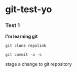 # git-test-yo

### Test 1

**I'm learning git**


```
git clone repolink
```

```
git commit -a -s
```

stage a change to git repository